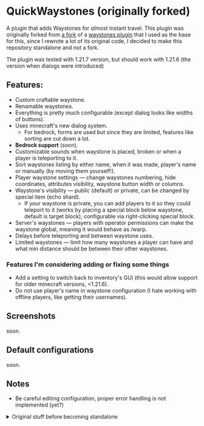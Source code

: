 # QuickWaystones (originally forked)
A plugin that adds Waystones for *almost* instant travel. This plugin was originally forked from [a fork](https://github.com/SkyboundLab/QuickWaystones) of a [waystones plugin](https://github.com/Pozzoo/QuickWaystones)
that I used as the base for this, since I rewrote a lot of its original code, I decided to make this repository standalone and not a fork.

The plugin was tested with 1.21.7 version, but should work with 1.21.6 (the version when dialogs were introduced)

## Features:
- Custom craftable waystone.
- Renamable waystones.
- Everything is pretty much configurable (except dialog looks like widths of buttons).
- Uses minecraft's new dialog system.
  - For bedrock, forms are used but since they are limited, features like sorting are cut down a lot.
- **Bedrock support** (soon).
- Customizable sounds when waystone is placed, broken or when a player is teleporting to it.
- Sort waystones listing by either name, when it was made, player's name or manually (by moving them yourself!).
- Player waystone settings — change waystones numbering, hide coordinates, attributes visibility, waystone button width or columns.
- Waystone's visibility — public (default) or private, can be changed by special item (echo shard).
  - If your waystone is private, you can add players to it so they could teleport to it (works by placing a special block below waystone, default is target block), configurable via right-clicking special block.
- Server's waystones — players with operator permissions can make the waystone global, meaning it would behave as /warp.
- Delays before teleporting and between waystone uses.
- Limited waystones — limit how many waystones a player can have and what min distance should be between their other waystones.

### Features I'm considering adding or fixing some things
- Add a setting to switch back to inventory's GUI (this would allow support for older minecraft versions, <1.21.6).
- Do not use player's name in waystone configuration (I hate working with offline players, like getting their usernames).

## Screenshots
soon.

## Default configurations
soon.

## Notes
- Be careful editing configuration, proper error handling is not implemented (yet?)

<details>
  <summary>Original stuff before becoming standalone</summary>

### Changes over original (by SkyboundLab)
- **More Saving:** Instead of saving once on server shutdown, it will also save on adding and removing a waystone.
- **Bigger Menus:** Instead of a single chest, it now uses a double chest so you can see more per page. (removed feature as dialogs are used)
- **UUIDs for IDs:** Allows multiple waystones to have the same name and not override each other.
- **World's specific icons:** The 3 dimensions in Minecraft have their own block as the icon in the menu. (removed feature as dialogs are used)
  
### Original TODO list for my needs
- [x] Use `echo shard` to change visibility (public by default)
- [x] Target block below lodestone unlocks the ability to add other players to your private waystone.
- [x] Special waystone recipe — uses 4 chiseled stone bricks, 1 target block, 1 enderpearl, 2 redstone dusts and 1 lodestone.
- [x] Try replacing inventory GUI with new dialogs system.
- [x] Persistent (system specified) waystones.
- [x] Manual/Auto waystones sorting.

## Below is the text from the original readme file.

### Features:
- Right-click a lodestone to activate it as a waypoint
- Renamable waypoints
- Unlimited paginated Waystone GUI
- New crafting for lodestone, making it more accessible:

![image](https://github.com/Pozzoo/QuickWaystones/assets/73541474/003effe1-ae79-4061-89d9-90a1d5fcb4a6)

## Right-click with a nametag to rename!
![2024-05-01-21-07-00_2-min-ezgif com-optimize](https://github.com/Pozzoo/QuickWaystones/assets/73541474/955b7f93-f440-461e-93fb-2a2d4c547636)

## Quick travel!
![2024-05-01-21-07-00_1-min-optimize](https://github.com/Pozzoo/QuickWaystones/assets/73541474/b5f62abe-7e4e-446a-8362-80ff5fc40151)


</details>